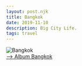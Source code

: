 ```yaml
---
layout: post.njk
title: Bangkok
date: 2019-11-10
description: Big City Life.
tags: travel
---
```


![Bangkok](https://lh3.googleusercontent.com/V4ObcYHn-z6jIBTi2IgCUcS8ewHEF_1r6Jndmezf-BwwrcWKgRuWdFOeUc9cNoxh-P-OFKc9dByXXcX4nUlrTenctLGWisxSxcB0hI4v1ApUU53haErR8_HGlVkBitC8qU3ObcLwRJXHdrOkCKxG_NaFRJQvcCGpKmH9ntF8XjvH1TQ_wzVGuRL2Q5iamTg_zvsEn3z7c2rcBPaPoSA470WP1OubEfV5P3fA5PLKaVPhUll53YFVR1bytwlHf8qv8Nbiv0vRVX0SQhZKlWbMCz2grZjQQgL05mmZniQ_1AheTFenet48YCLQ-Xd6GRKjLYgK-kc7EyDYb4cs533oONtWG1VL18uUjhyl0VDidPYK3Z6XragwV4PzSmJurBROactEy6HdppYqH8Wa4OKFB1MnlLdBsaPQPtHOPhnEFycOOoS-Rda9M7XWA-tDKMloCX4M7DA5FtZWSqXHYwK87R0g36u3M6yeE7B_kxV3h0KPnrI2_K7921Jit2gPTe00LzDqCdleEHO_sSutS5Vk0wTrfZ-yXxTsfBoHB-WSoezOXG9HVA2TRRYpwmJ6M6ddvTjrAbaYZkZeuiobqlmJqBhETBAuHmjnobN7cFUlCLQi47ZaVtBAxJ0Ff1mFJwuP86kY2kXUdTYS7HwGwTRWTKXwNNxJgrfi_PoMVg5smt2kBIjo99Fx_FY=s205-p-k-no)  
<a href="https://photos.app.goo.gl/3FvEo1JA2hcsL4nKA" target="_blank">--> Album Bangkok</a>